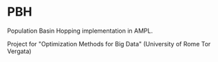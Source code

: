 # PBH
Population Basin Hopping implementation in AMPL.

Project for "Optimization Methods for Big Data" (University of Rome Tor Vergata)
